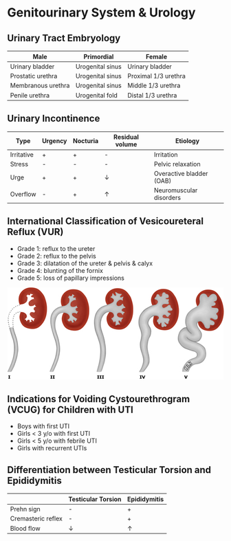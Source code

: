 # Genitourinary System & Urology

## Urinary Tract Embryology

|Male|Primordial|Female|
|-|-|-|
|Urinary bladder|Urogenital sinus|Urinary bladder|
|Prostatic urethra|Urogenital sinus|Proximal 1/3 urethra|
|Membranous urethra|Urogenital sinus|Middle 1/3 urethra|
|Penile urethra|Urogenital fold|Distal 1/3 urethra|

## Urinary Incontinence

|Type|Urgency|Nocturia|Residual volume|Etiology|
|-|-|-|-|-|
|Irritative|+|+|-|Irritation|
|Stress|-|-|-|Pelvic relaxation|
|Urge|+|+|↓|Overactive bladder (OAB)|
|Overflow|-|+|↑|Neuromuscular disorders|

## International Classification of Vesicoureteral Reflux (VUR)

- Grade 1: reflux to the ureter
- Grade 2: reflux to the pelvis
- Grade 3: dilatation of the ureter & pelvis & calyx
- Grade 4: blunting of the fornix
- Grade 5: loss of papillary impressions

![](../Figures/International%20Classification%20of%20Vesicoureteral%20Reflux%20(VUR).jpg)

## Indications for Voiding Cystourethrogram (VCUG) for Children with UTI

- Boys with first UTI
- Girls < 3 y/o with first UTI
- Girls < 5 y/o with febrile UTI
- Girls with recurrent UTIs

## Differentiation between Testicular Torsion and Epididymitis

||Testicular Torsion|Epididymitis|
|-|-|-|
|Prehn sign|-|+|
|Cremasteric reflex|-|+|
|Blood flow|↓|↑|
